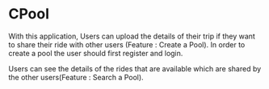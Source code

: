 # CPool
With this application, 
Users can upload the details of their trip if they want to share their ride with other users (Feature : Create a Pool). 
In order to create a pool the user should first register and login.

Users can see the details of the rides that are available which are shared by the other users(Feature : Search a Pool).
